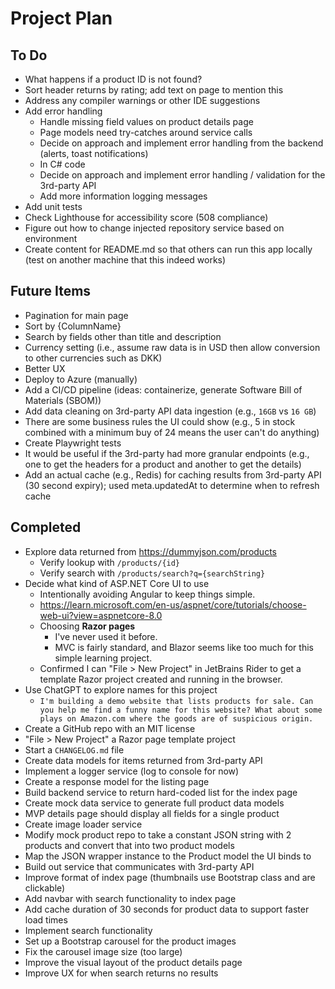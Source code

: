 # Project Plan

## To Do
- What happens if a product ID is not found?
- Sort header returns by rating; add text on page to mention this
- Address any compiler warnings or other IDE suggestions
- Add error handling 
  - Handle missing field values on product details page
  - Page models need try-catches around service calls
  - Decide on approach and implement error handling from the backend (alerts, toast notifications)
  - In C# code
  - Decide on approach and implement error handling / validation for the 3rd-party API
  - Add more information logging messages
- Add unit tests
- Check Lighthouse for accessibility score (508 compliance)
- Figure out how to change injected repository service based on environment
- Create content for README.md so that others can run this app locally (test on another machine that this indeed works)

## Future Items
- Pagination for main page
- Sort by {ColumnName}
- Search by fields other than title and description
- Currency setting (i.e., assume raw data is in USD then allow conversion to other currencies such as DKK)
- Better UX
- Deploy to Azure (manually)
- Add a CI/CD pipeline (ideas: containerize, generate Software Bill of Materials (SBOM))
- Add data cleaning on 3rd-party API data ingestion (e.g., `16GB` vs `16 GB`)
- There are some business rules the UI could show (e.g., 5 in stock combined with a minimum buy of 24 means the user can't do anything)
- Create Playwright tests
- It would be useful if the 3rd-party had more granular endpoints (e.g., one to get the headers for a product and another to get the details)
- Add an actual cache (e.g., Redis) for caching results from 3rd-party API (30 second expiry); used meta.updatedAt to determine when to refresh cache

## Completed
- Explore data returned from https://dummyjson.com/products
  - Verify lookup with `/products/{id}`
  - Verify search with `/products/search?q={searchString}`
- Decide what kind of ASP.NET Core UI to use
  - Intentionally avoiding Angular to keep things simple.
  - https://learn.microsoft.com/en-us/aspnet/core/tutorials/choose-web-ui?view=aspnetcore-8.0
  - Choosing **Razor pages**
    - I've never used it before.
    - MVC is fairly standard, and Blazor seems like too much for this simple learning project.
  - Confirmed I can "File > New Project" in JetBrains Rider to get a template Razor project created and running in the browser.
- Use ChatGPT to explore names for this project
  - `I'm building a demo website that lists products for sale. Can you help me find a funny name for this website? What about some plays on Amazon.com where the goods are of suspicious origin.`
- Create a GitHub repo with an MIT license
- "File > New Project" a Razor page template project
- Start a `CHANGELOG.md` file
- Create data models for items returned from 3rd-party API
- Implement a logger service (log to console for now)
- Create a response model for the listing page
- Build backend service to return hard-coded list for the index page
- Create mock data service to generate full product data models
- MVP details page should display all fields for a single product
- Create image loader service
- Modify mock product repo to take a constant JSON string with 2 products and convert that into two product models
- Map the JSON wrapper instance to the Product model the UI binds to
- Build out service that communicates with 3rd-party API
- Improve format of index page (thumbnails use Bootstrap class and are clickable)
- Add navbar with search functionality to index page
- Add cache duration of 30 seconds for product data to support faster load times
- Implement search functionality 
- Set up a Bootstrap carousel for the product images
- Fix the carousel image size (too large)
- Improve the visual layout of the product details page
- Improve UX for when search returns no results